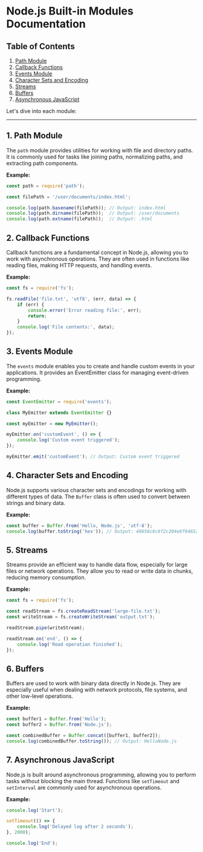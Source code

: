 # Node.js Built-in Modules Documentation

## Table of Contents

1. [Path Module](#path-module)
2. [Callback Functions](#callback-functions)
3. [Events Module](#events-module)
4. [Character Sets and Encoding](#character-sets-and-encoding)
5. [Streams](#streams)
6. [Buffers](#buffers)
7. [Asynchronous JavaScript](#asynchronous-javascript)

Let's dive into each module:

---

## 1. Path Module

The `path` module provides utilities for working with file and directory paths. It is commonly used for tasks like joining paths, normalizing paths, and extracting path components.

**Example:**

```javascript
const path = require('path');

const filePath = '/user/documents/index.html';

console.log(path.basename(filePath)); // Output: index.html
console.log(path.dirname(filePath));  // Output: /user/documents
console.log(path.extname(filePath));  // Output: .html
```

## 2. Callback Functions

Callback functions are a fundamental concept in Node.js, allowing you to work with asynchronous operations. They are often used in functions like reading files, making HTTP requests, and handling events.

**Example:**

```javascript
const fs = require('fs');

fs.readFile('file.txt', 'utf8', (err, data) => {
    if (err) {
        console.error('Error reading file:', err);
        return;
    }
    console.log('File contents:', data);
});
```

## 3. Events Module

The `events` module enables you to create and handle custom events in your applications. It provides an EventEmitter class for managing event-driven programming.

**Example:**

```javascript
const EventEmitter = require('events');

class MyEmitter extends EventEmitter {}

const myEmitter = new MyEmitter();

myEmitter.on('customEvent', () => {
    console.log('Custom event triggered');
});

myEmitter.emit('customEvent'); // Output: Custom event triggered
```

## 4. Character Sets and Encoding

Node.js supports various character sets and encodings for working with different types of data. The `Buffer` class is often used to convert between strings and binary data.

**Example:**

```javascript
const buffer = Buffer.from('Hello, Node.js', 'utf-8');
console.log(buffer.toString('hex')); // Output: 48656c6c6f2c204e6f64652e6a73
```

## 5. Streams

Streams provide an efficient way to handle data flow, especially for large files or network operations. They allow you to read or write data in chunks, reducing memory consumption.

**Example:**

```javascript
const fs = require('fs');

const readStream = fs.createReadStream('large-file.txt');
const writeStream = fs.createWriteStream('output.txt');

readStream.pipe(writeStream);

readStream.on('end', () => {
    console.log('Read operation finished');
});
```

## 6. Buffers

Buffers are used to work with binary data directly in Node.js. They are especially useful when dealing with network protocols, file systems, and other low-level operations.

**Example:**

```javascript
const buffer1 = Buffer.from('Hello');
const buffer2 = Buffer.from('Node.js');

const combinedBuffer = Buffer.concat([buffer1, buffer2]);
console.log(combinedBuffer.toString()); // Output: HelloNode.js
```

## 7. Asynchronous JavaScript

Node.js is built around asynchronous programming, allowing you to perform tasks without blocking the main thread. Functions like `setTimeout` and `setInterval` are commonly used for asynchronous operations.

**Example:**

```javascript
console.log('Start');

setTimeout(() => {
    console.log('Delayed log after 2 seconds');
}, 2000);

console.log('End');
```
